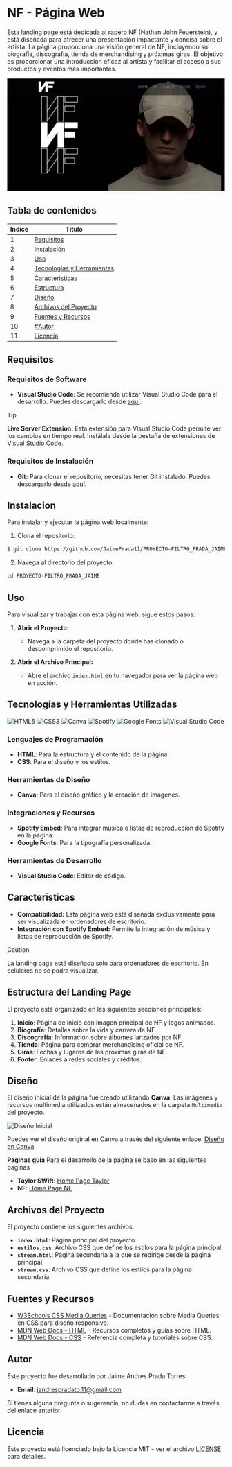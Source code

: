# NF - Página Web

Esta landing page está dedicada al rapero NF (Nathan John Feuerstein), y está diseñada para ofrecer una presentación impactante y concisa sobre el artista. La página proporciona una visión general de NF, incluyendo su biografía, discografía, tienda de merchandising y próximas giras. El objetivo es proporcionar una introducción eficaz al artista y facilitar el acceso a sus productos y eventos más importantes.

![Diseño Inicial](/Multimedia/Landing%20Page%20Final%20Home.JPG)

## Tabla de contenidos

| Indice | Titulo |
|--|--|
| 1 | [Requisitos](#requisitos)|
| 2 | [Instalación](#instalacion)|
| 3 | [Uso](#uso)|
| 4 | [Tecnologías y Herramientas](#tecnologías-y-herramientas-utilizadas) |
| 5 | [Caracteristicas](#caracteristicas)|
| 6 | [Estructura](#estructura-del-landing-page) |
| 7 | [Diseño](#diseño)|
| 8 | [Archivos del Proyecto](#archivos-del-proyecto) |
| 9 | [Fuentes y Recursos](#fuentes-y-recursos)|
| 10 | [#Autor](#autor)|
| 11 | [Licencia](#licencia)|


## Requisitos

### Requisitos de Software

- **Visual Studio Code:** Se recomienda utilizar Visual Studio Code para el desarrollo. Puedes descargarlo desde [aquí](https://code.visualstudio.com/).
  
> [!TIP]
> **Live Server Extension:** Esta extensión para Visual Studio Code permite ver los cambios en tiempo real. Instálala desde la pestaña de extensiones de Visual Studio Code.



### Requisitos de Instalación

- **Git:** Para clonar el repositorio, necesitas tener Git instalado. Puedes descargarlo desde [aquí](https://git-scm.com/).


## Instalacion
Para instalar y ejecutar la página web localmente:

   1. Clona el repositorio:
   ```bash
   $ git clone https://github.com/JaimePrada11/PROYECTO-FILTRO_PRADA_JAIME.git
   ```
   2. Navega al directorio del proyecto:
   
   ```bash
   cd PROYECTO-FILTRO_PRADA_JAIME
   ```

## Uso
Para visualizar y trabajar con esta página web, sigue estos pasos:
1. **Abrir el Proyecto:**
   - Navega a la carpeta del proyecto donde has clonado o descomprimido el repositorio.
     
2. **Abrir el Archivo Principal:**
   - Abre el archivo `index.html` en tu navegador para ver la página web en acción.



## Tecnologías y Herramientas Utilizadas

![HTML5](https://img.shields.io/badge/html5-%23E34F26.svg?style=for-the-badge&logo=html5&logoColor=white)
![CSS3](https://img.shields.io/badge/css3-%231572B6.svg?style=for-the-badge&logo=css3&logoColor=white)
![Canva](https://img.shields.io/badge/Canva-%2300C4CC.svg?style=for-the-badge&logo=canva&logoColor=white)
![Spotify](https://img.shields.io/badge/Spotify-%231ED760.svg?style=for-the-badge&logo=spotify&logoColor=white)
![Google Fonts](https://img.shields.io/badge/Google%20Fonts-%23F5F5F5.svg?style=for-the-badge&logo=googlefonts&logoColor=black)
![Visual Studio Code](https://img.shields.io/badge/Visual%20Studio%20Code-%230078d7.svg?style=for-the-badge&logo=visual-studio-code&logoColor=white)

### Lenguajes de Programación
- **HTML**: Para la estructura y el contenido de la página.
- **CSS**: Para el diseño y los estilos.

### Herramientas de Diseño
- **Canva**: Para el diseño gráfico y la creación de imágenes.

### Integraciones y Recursos
- **Spotify Embed**: Para integrar música o listas de reproducción de Spotify en la página.
- **Google Fonts**: Para la tipografía personalizada.

### Herramientas de Desarrollo
- **Visual Studio Code**: Editor de código.


## Caracteristicas

- **Compatibilidad:** Esta página web está diseñada exclusivamente para ser visualizada en ordenadores de escritorio. 
- **Integración con Spotify Embed:** Permite la integración de música y listas de reproducción de Spotify.


> [!CAUTION]
> La landing page está diseñada solo para ordenadores de escritorio. En celulares no se podra visualizar.


## Estructura del Landing Page

El proyecto está organizado en las siguientes secciones principales:

1. **Inicio**: Página de inicio con imagen principal de NF y logos animados.
2. **Biografía**: Detalles sobre la vida y carrera de NF.
3. **Discografía**: Información sobre álbumes lanzados por NF.
4. **Tienda**: Página para comprar merchandising oficial de NF.
5. **Giras**: Fechas y lugares de las próximas giras de NF.
6. **Footer**: Enlaces a redes sociales y créditos.

## Diseño

El diseño inicial de la página fue creado utilizando **Canva**. Las imágenes y recursos multimedia utilizados están almacenados en la carpeta `Multimedia` del proyecto.

![Diseño Inicial](/Multimedia/Diseño%20Inicial.png)

Puedes ver el diseño original en Canva a través del siguiente enlace: [Diseño en Canva](https://www.canva.com/design/DAGJ8k81tGk/fPMWEgaPi1puTSQhC8csMQ/edit)


**Paginas guia**
Para el desarrollo de la página se baso en las siguientes paginas

- **Taylor SWift**: [Home Page Taylor](https://www.taylorswift.com/)
- **NF**: [Home Page NF](https://www.nfrealmusic.com/#/)


## Archivos del Proyecto

El proyecto contiene los siguientes archivos:

- **`index.html`**: Página principal del proyecto.
- **`estilos.css`**: Archivo CSS que define los estilos para la página principal.
- **`stream.html`**: Página secundaria a la que se redirige desde la página principal.
- **`stream.css`**: Archivo CSS que define los estilos para la página secundaria.


## Fuentes y Recursos
- [W3Schools CSS Media Queries](https://www.w3schools.com/css/css_rwd_mediaqueries.asp) - Documentación sobre Media Queries en CSS para diseño responsivo.
- [MDN Web Docs - HTML](https://developer.mozilla.org/en-US/docs/Web/HTML) - Recursos completos y guías sobre HTML.
- [MDN Web Docs - CSS](https://developer.mozilla.org/en-US/docs/Web/CSS) - Referencia completa y tutoriales sobre CSS.

## Autor
Este proyecto fue desarrollado por Jaime Andres Prada Torres

- **Email**: [jandrespradato.11@gmail.com](mailto:jandrespradato.11@gmail.com)

Si tienes alguna pregunta o sugerencia, no dudes en contactarme a través del enlace anterior.

## Licencia

Este proyecto está licenciado bajo la Licencia MIT - ver el archivo [LICENSE](LICENSE) para detalles.

